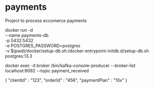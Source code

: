 # payments
Project to process eccomerce payments

docker run -d \
    --name payments-db \
    -p 5432:5432 \
    -e POSTGRES_PASSWORD=postgres \
    -v $(pwd)/docker/setup-db.sh:/docker-entrypoint-initdb.d/setup-db.sh \
    postgres:13.3

docker exec -it broker /bin/kafka-console-producer --broker-list localhost:9092 --topic payment_received

{ "clientId" : "123", "orderId" : "456", "paymentPlan" : "10x" }